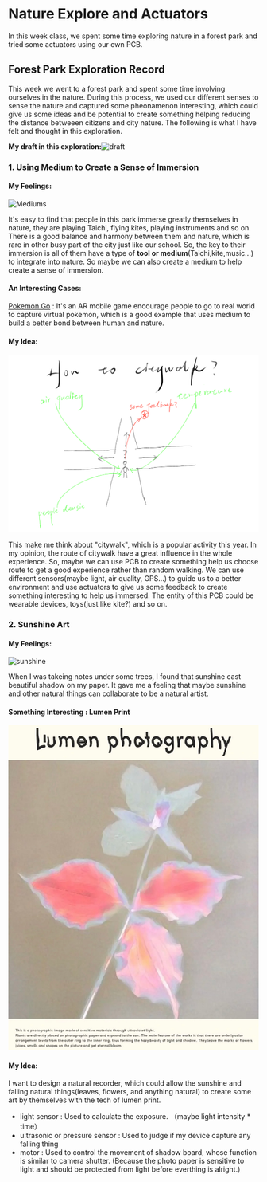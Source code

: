 # Nature Explore and Actuators

In this week class, we spent some time exploring nature in a forest park and tried some actuators using our own PCB.

## Forest Park Exploration Record
This week we went to a forest park and spent some time involving ourselves in the nature. During this process, we used our different senses to sense the nature and captured some pheonamenon interesting, which could give us some ideas and be potential to create something helping reducing the distance betweeen citizens and city nature. The following is what I have felt and thought in this exploration.

**My draft in this exploration:**![draft](./images/draft.png) 

### 1. Using Medium to Create a Sense of Immersion

#### My Feelings:

![Mediums](./images/Medium.png) 

It's easy to find that people in this park immerse greatly themselves in nature, they are playing Taichi, flying kites, playing instruments and so on. There is a good balance and harmony between them and nature, which is rare in other busy part of the city just like our school. So, the key to their immersion is all of them have a type of **tool or medium**(Taichi,kite,music...) to integrate into nature. So maybe we can also create a medium to help create a sense of immersion.

#### An Interesting Cases:

[Pokemon Go](https://pokemongolive.com/?hl=en) : It's an AR mobile game encourage people to go to real world to capture virtual pokemon, which is a good example that uses medium to build a better bond between human and nature.

#### My Idea:

![How to Citywalk](./images/how2citywalk.png) 

This make me think about "citywalk", which is a popular activity this year. In my opinion, the route of citywalk have a great influence in the whole experience. So, maybe we can use PCB to create something help us choose route to get a good experience rather than random walking. We can use different sensors(maybe light, air quality, GPS...) to guide us to a better environment and use actuators to give us some feedback to create something interesting to help us immersed. The entity of this PCB could be wearable devices, toys(just like kite?) and so on.

### 2. Sunshine Art

#### My Feelings:

![sunshine](./images/sunshine.png) 

When I was takeing notes under some trees, I found that sunshine cast beautiful shadow on my paper. It gave me a feeling that maybe sunshine and other natural things can collaborate to be a natural artist.

#### Something Interesting : Lumen Print

![lumen](./images/lumen.png) 

#### My Idea:

I want to design a natural recorder, which could allow the sunshine and falling natural things(leaves, flowers, and anything natural) to create some art by themselves with the tech of lumen print.

* light sensor : Used to calculate the exposure. （maybe light intensity * time）
* ultrasonic or pressure sensor : Used to judge if my device capture any falling thing
* motor : Used to control the movement of shadow board, whose function is similar to camera shutter. (Because the photo paper is sensitive to light and should be protected from light before everthing is alright.)
